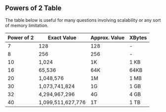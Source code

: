## Powers of 2 Table

The table below is useful for many questions involving scalability or any sort of memory limitation.

| Power of 2 | Exact Value        | Approx. Value  | XBytes       |
|------------|--------------------|----------------|--------------|
| 7          | 128                | 128            | -            |
| 8          | 256                | 256            | -            |
| 10         | 1,024              | 1K             | 1 KB         |
| 16         | 65,536             | 64K            | 64KB          |
| 20         | 1,048,576          | 1M             | 1 MB         |
| 30         | 1,073,741,824      | 1G             | 1 GB         |
| 32         | 4,294,967,296      | 4G             | 4 GB         |
| 40         | 1,099,511,627,776  | 1T             | 1 TB         |